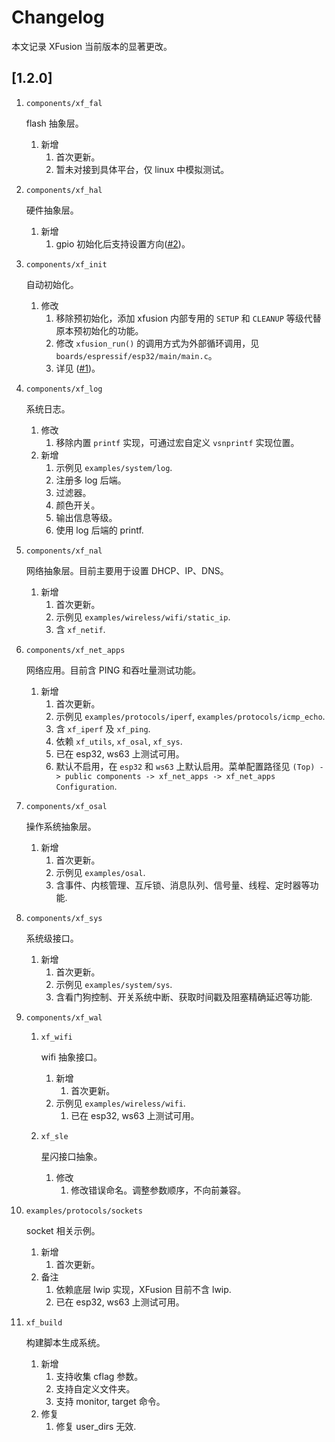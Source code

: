<!--
    更新本文档时请注意，新的版本号在最前面。
 -->

# Changelog

本文记录 XFusion 当前版本的显著更改。

## [1.2.0]

1.  `components/xf_fal`

    flash 抽象层。

    1.  新增
        1.  首次更新。
        1.  暂未对接到具体平台，仅 linux 中模拟测试。

1.  `components/xf_hal`

    硬件抽象层。

    1.  新增
        1.  gpio 初始化后支持设置方向([#2](https://github.com/x-eks-fusion/xf_hal/pull/2))。

1.  `components/xf_init`

    自动初始化。

    1.  修改
        1.  移除预初始化，添加 xfusion 内部专用的 `SETUP` 和 `CLEANUP` 等级代替原本预初始化的功能。
        1.  修改 `xfusion_run()` 的调用方式为外部循环调用，见 `boards/espressif/esp32/main/main.c`。
        1.  详见 ([#1](https://github.com/x-eks-fusion/xf_init/pull/1))。

1.  `components/xf_log`

    系统日志。

    1.  修改
        1.  移除内置 `printf` 实现，可通过宏自定义 `vsnprintf` 实现位置。
    1.  新增
        1.  示例见 `examples/system/log`.
        1.  注册多 log 后端。
        1.  过滤器。
        1.  颜色开关。
        1.  输出信息等级。
        1.  使用 log 后端的 printf.

1.  `components/xf_nal`

    网络抽象层。目前主要用于设置 DHCP、IP、DNS。

    1.  新增
        1.  首次更新。
        1.  示例见 `examples/wireless/wifi/static_ip`.
        1.  含 `xf_netif`.

1.  `components/xf_net_apps`

    网络应用。目前含 PING 和吞吐量测试功能。

    1.  新增
        1.  首次更新。
        1.  示例见 `examples/protocols/iperf`, `examples/protocols/icmp_echo`.
        1.  含 `xf_iperf` 及 `xf_ping`.
        1.  依赖 `xf_utils`, `xf_osal`, `xf_sys`.
        1.  已在 esp32, ws63 上测试可用。
        1.  默认不启用，在 `esp32` 和 `ws63` 上默认启用。菜单配置路径见 `(Top) -> public components -> xf_net_apps -> xf_net_apps Configuration`.

1.  `components/xf_osal`

    操作系统抽象层。

    1.  新增
        1.  首次更新。
        1.  示例见 `examples/osal`.
        1.  含事件、内核管理、互斥锁、消息队列、信号量、线程、定时器等功能.

1.  `components/xf_sys`

    系统级接口。

    1.  新增
        1.  首次更新。
        1.  示例见 `examples/system/sys`.
        1.  含看门狗控制、开关系统中断、获取时间戳及阻塞精确延迟等功能.

1.  `components/xf_wal`

    1.  `xf_wifi`

        wifi 抽象接口。

        1.  新增
            1.  首次更新。
        1.  示例见 `examples/wireless/wifi`.
            1.  已在 esp32, ws63 上测试可用。

    1.  `xf_sle`

        星闪接口抽象。

        1.  修改
            1.  修改错误命名。调整参数顺序，不向前兼容。

1.  `examples/protocols/sockets`

    socket 相关示例。

    1.  新增
        1.  首次更新。
    1.  备注
        1.  依赖底层 lwip 实现，XFusion 目前不含 lwip.
        1.  已在 esp32, ws63 上测试可用。

1.  `xf_build`

    构建脚本生成系统。

    1.  新增
        1.  支持收集 cflag 参数。
        1.  支持自定义文件夹。
        1.  支持 monitor, target 命令。
    1.  修复
        1.  修复 user_dirs 无效.
